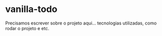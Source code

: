 # vanilla-todo
Precisamos escrever sobre o projeto aqui... tecnologias utilizadas, como rodar o projeto e etc.
